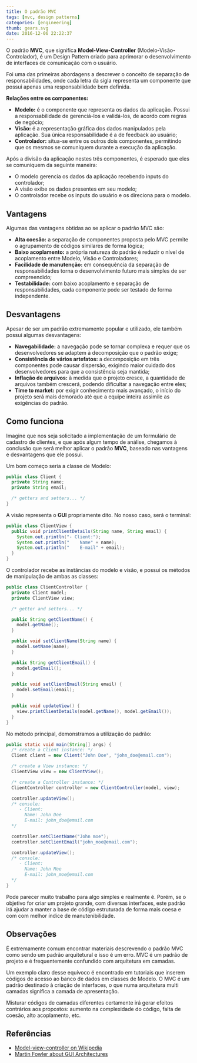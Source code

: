 ```yaml
---
title: O padrão MVC
tags: [mvc, design patterns]
categories: [engineering]
thumb: gears.svg
date: 2016-12-06 22:22:37
---
```



O padrão **MVC**, que significa **Model-View-Controller** (Modelo-Visão-Controlador), é um Design Pattern criado para aprimorar o desenvolvimento de interfaces de comunicação com o usuário.

Foi uma das primeiras abordagens a descrever o conceito de separação de responsabilidades, onde cada letra da sigla representa um componente que possui apenas uma responsabilidade bem definida.

**Relações entre os componentes:**

- **Modelo:** é o componente que representa os dados da aplicação. Possui a responsabilidade de gerenciá-los e validá-los, de acordo com regras de negócio;
- **Visão:** é a representação gráfica dos dados manipulados pela aplicação. Sua única responsabilidade é a de feedback ao usuário;
- **Controlador:** situa-se entre os outros dois componentes, permitindo que os mesmos se comuniquem durante a execução da aplicação.

Após a divisão da aplicação nestes três componentes, é esperado que eles se comuniquem da seguinte maneira:

- O modelo gerencia os dados da aplicação recebendo inputs do controlador;
- A visão exibe os dados presentes em seu modelo;
- O controlador recebe os inputs do usuário e os direciona para o modelo.

## Vantagens

Algumas das vantagens obtidas ao se aplicar o padrão MVC são:

- **Alta coesão:** a separação de componentes proposta pelo MVC permite o agrupamento de códigos similares de forma lógica;
- **Baixo acoplamento:** a própria natureza do padrão é reduzir o nível de acoplamento entre Modelo, Visão e Controladores;
- **Facilidade de manutenção:** em consequência da separação de responsabilidades torna o desenvolvimento futuro mais simples de ser compreendido;
- **Testabilidade:** com baixo acoplamento e separação de responsabilidades, cada componente pode ser testado de forma independente.

## Desvantagens

Apesar de ser um padrão extremamente popular e utilizado, ele também possui algumas desvantagens:

- **Navegabilidade:** a navegação pode se tornar complexa e requer que os desenvolvedores se adaptem à decomposição que o padrão exige;
- **Consistência de vários artefatos:** a decomposição em três componentes pode causar dispersão, exigindo maior cuidado dos desenvolvedores para que a consistência seja mantida;
- **Inflação de arquivos:** à medida que o projeto cresce, a quantidade de arquivos também crescerá, podendo dificultar a navegação entre eles;
- **Time to market:** por exigir conhecimento mais avançado, o início do projeto será mais demorado até que a equipe inteira assimile as exigências do padrão.

## Como funciona

Imagine que nos seja solicitado a implementação de um formulário de cadastro de clientes, e que após algum tempo de análise, chegamos à conclusão que será melhor aplicar o padrão **MVC**, baseado nas vantagens e desvantagens que ele possui. 

Um bom começo seria a classe de Modelo:

```java
public class Client {
  private String name;
  private String email;

  /* getters and setters... */
}
```

A visão representa o **GUI** propriamente dito. No nosso caso, será o terminal:

```java
public class ClientView {
  public void printClientDetails(String name, String email) {
    System.out.println("- Client:");
    System.out.println("    Name" + name);
    System.out.println("    E-mail" + email);
  }
}
```

O controlador recebe as instâncias do modelo e visão, e possui os métodos de manipulação de ambas as classes:

```java
public class ClientController {
  private Client model;
  private ClientView view;

  /* getter and setters... */

  public String getClientName() {
    model.getName();
  }

  public void setClientName(String name) {
    model.setName(name);
  }

  public String getClientEmail() {
    model.getEmail();
  }

  public void setClientEmail(String email) {
    model.setEmail(email);
  }

  public void updateView() {
    view.printClientDetails(model.getName(), model.getEmail());
  }
}
```

No método principal, demonstramos a utilização do padrão:

```java
public static void main(String[] args) {
  /* create a Client instance: */
  Client client = new Client("John Doe", "john_doe@email.com");

  /* create a View instance: */
  ClientView view = new ClientView();

  /* create a Controller instance: */
  ClientController controller = new ClientController(model, view);

  controller.updateView();
  /* console:
     - Client:
       Name: John Doe
       E-mail: john_doe@email.com
  */

  controller.setClientName("John moe");
  controller.setClientEmail("john_moe@email.com");

  controller.updateView();
  /* console:
     - Client:
       Name: John Moe
       E-mail: john_moe@email.com
  */
}
```

Pode parecer muito trabalho para algo simples e realmente é. Porém, se o objetivo for criar um projeto grande, com diversas interfaces, este padrão irá ajudar a manter a base de código estruturada de forma mais coesa e com com melhor índice de manutenibilidade.

## Observações

É extremamente comum encontrar materiais descrevendo o padrão MVC como sendo um padrão arquitetural e isso é um erro. MVC é um padrão de projeto e é frequentemente confundido com arquitetura em camadas. 

Um exemplo claro desse equívoco é encontrado em tutoriais que inserem códigos de acesso ao banco de dados em classes de Modelo. O MVC é um padrão destinado à criação de interfaces, o que numa arquitetura multi camadas significa a camada de apresentação. 

Misturar códigos de camadas diferentes certamente irá gerar efeitos contrários aos propostos: aumento na complexidade do código, falta de coesão, alto acoplamento, etc.

## Referências

- [Model-view-controller on Wikipedia](https://en.wikipedia.org/wiki/Model%E2%80%93view%E2%80%93controller)
- [Martin Fowler about GUI Architectures](https://martinfowler.com/eaaDev/uiArchs.html)
